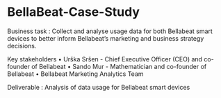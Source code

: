 # BellaBeat-Case-Study
Business task : Collect and analyse usage data for both Bellabeat smart devices to better inform Bellabeat’s marketing and business strategy decisions.


Key stakeholders
•	Urška Sršen - Chief Executive Officer (CEO) and co-founder of Bellabeat
•	Sando Mur - Mathematician and co-founder of Bellabeat
•	Bellabeat Marketing Analytics Team


Deliverable : Analysis of data usage for Bellabeat smart devices

